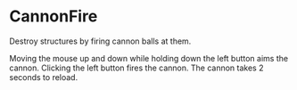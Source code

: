 # CannonFire
Destroy structures by firing cannon balls at them.

Moving the mouse up and down while holding down the left button aims the cannon.
Clicking the left button fires the cannon.
The cannon takes 2 seconds to reload.
